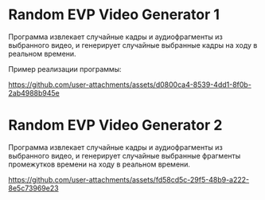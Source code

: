 # Random EVP Video Generator 1

Программа извлекает случайные кадры и аудиофрагменты из выбранного видео, и генерирует случайные выбранные кадры на ходу в реальном времени.

Пример реализации программы:

https://github.com/user-attachments/assets/d0800ca4-8539-4dd1-8f0b-2ab4988b945e

# Random EVP Video Generator 2

Программа извлекает случайные кадры и аудиофрагменты из выбранного видео, и генерирует случайные выбранные фрагменты промежутков времени на ходу в реальном времени.

https://github.com/user-attachments/assets/fd58cd5c-29f5-48b9-a222-8e5c73969e23

